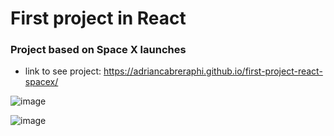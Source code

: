 # First project in React 
### Project based on Space X launches


- link to see project:
https://adriancabreraphi.github.io/first-project-react-spacex/

![image](https://github.com/AdrianCabreraPhi/first-project-react-spacex/assets/44844114/b339c459-9dea-42a7-87de-af7b87928ba5)

![image](https://github.com/AdrianCabreraPhi/first-project-react-spacex/assets/44844114/b7537a46-4a1c-45cb-8747-efe62f94ed98)



